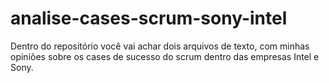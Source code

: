 # analise-cases-scrum-sony-intel
Dentro do repositório você vai achar dois arquivos de texto, com minhas opiniões sobre os cases de sucesso do scrum dentro das empresas Intel e Sony. 
